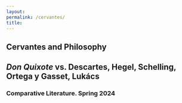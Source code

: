```yaml
--- 
layout: 
permalink: /cervantes/
title:
---
```


<link rel="stylesheet" href="https://unpkg.com/tachyons@4.12.0/css/tachyons.min.css"/>
<article class="vh-100 dt w-100 bg-yellow">
  <div class="dtc v-mid tc hot-pink ph3 ph4-l">
    <h1 class="f6 f2-m f-subheadline-l fw6 tc helvetica">Cervantes and Philosophy</h1>
    <h2 class="f5 f2-m f-subheadline-l navy fw5 tc athelas"><i>Don Quixote</i> vs. Descartes, Hegel, Schelling, Ortega y Gasset, Lukács<h3 class="f2 fw7 ttu tracked lh-title mt0 mb3 avenir">Comparative Literature. Spring 2024</h3>
  </div>
</article>

